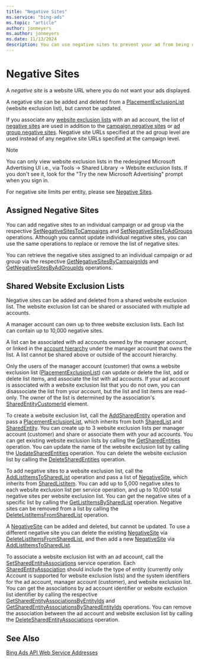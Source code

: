 ```yaml
---
title: "Negative Sites"
ms.service: "bing-ads"
ms.topic: "article"
author: jonmeyers
ms.author: jonmeyers
ms.date: 11/13/2024
description: You can use negative sites to prevent your ad from being displayed on specific website URLs.
---
```

# Negative Sites
A *negative site* is a website URL where you do not want your ads displayed. 

A negative site can be added and deleted from a [PlacementExclusionList](../campaign-management-service/placementexclusionlist.md) (website exclusion list), but cannot be updated. 

If you associate any [website exclusion lists](../campaign-management-service/placementexclusionlist.md) with an ad account, the list of [negative sites](../campaign-management-service/negativesite.md) are used in addition to the [campaign negative sites](../campaign-management-service/campaignnegativesites.md) or [ad group negative sites](../campaign-management-service/adgroupnegativesites.md). Negative site URLs specified at the ad group level are used instead of any negative site URLs specified at the campaign level.  

> [!NOTE] 
> You can only view website exclusion lists in the redesigned Microsoft Advertising UI i.e., via Tools -> Shared Library -> Website exclusion lists. If you don't see it, look for the "Try the new Microsoft Advertising" prompt when you sign in.  

For negative site limits per entity, please see [Negative Sites](entity-hierarchy-limits.md#negativesites).

## <a name="assignednegativesites"></a>Assigned Negative Sites
You can add negative sites to an individual campaign or ad group via the respective [SetNegativeSitesToCampaigns](../campaign-management-service/setnegativesitestocampaigns.md) and [SetNegativeSitesToAdGroups](../campaign-management-service/setnegativesitestoadgroups.md) operations. Although you cannot update individual negative sites, you can use the same operations to replace or remove the list of negative sites. 

You can retrieve the negative sites assigned to an individual campaign or ad group via the respective [GetNegativeSitesByCampaignIds](../campaign-management-service/getnegativesitesbycampaignids.md) and [GetNegativeSitesByAdGroupIds](../campaign-management-service/getnegativesitesbyadgroupids.md) operations.

## <a name="sharedplacementexclusionlists"></a>Shared Website Exclusion Lists
Negative sites can be added and deleted from a shared website exclusion list. The website exclusion list can be shared or associated with multiple ad accounts. 

A manager account can own up to three website exclusion lists. Each list can contain up to 10,000 negative sites. 

A list can be associated with ad accounts owned by the manager account, or linked in the [account hierarchy](account-hierarchy-permissions.md#account-hierarchy) under the manager account that owns the list. A list cannot be shared above or outside of the account hierarchy. 

Only the users of the manager account (customer) that owns a website exclusion list ([PlacementExclusionList](../campaign-management-service/placementexclusionlist.md)) can update or delete the list, add or delete list items, and associate the list with ad accounts. If your ad account is associated with a website exclusion list that you do not own, you can disassociate the list from your account, but the list and list items are read-only. The owner of the list is determined by the association's [SharedEntityCustomerId](../campaign-management-service/sharedentityassociation.md#sharedentitycustomerid) element.

To create a website exclusion list, call the [AddSharedEntity](../campaign-management-service/addsharedentity.md) operation and pass a [PlacementExclusionList](../campaign-management-service/placementexclusionlist.md), which inherits from both [SharedList](../campaign-management-service/sharedlist.md) and [SharedEntity](../campaign-management-service/sharedentity.md). You can create up to 3 website exclusion lists per manager account (customer) and share or associate them with your ad accounts. You can get existing website exclusion lists by calling the [GetSharedEntities](../campaign-management-service/getsharedentities.md) operation. You can update the name of the website exclusion list by calling the [UpdateSharedEntities](../campaign-management-service/updatesharedentities.md) operation. You can delete the website exclusion list by calling the [DeleteSharedEntities](../campaign-management-service/deletesharedentities.md) operation.

To add negative sites to a website exclusion list, call the [AddListItemsToSharedList](../campaign-management-service/addlistitemstosharedlist.md) operation and pass a list of [NegativeSite](../campaign-management-service/negativesite.md), which inherits from [SharedListItem](../campaign-management-service/sharedlistitem.md). You can add up to 5,000 negative sites to each website exclusion list per service operation, and up to 10,000 total negative sites per website exclusion list. You can get the negative sites of a specific list by calling the [GetListItemsBySharedList](../campaign-management-service/getlistitemsbysharedlist.md) operation. Negative sites can be removed from a list by calling the [DeleteListItemsFromSharedList](../campaign-management-service/deletelistitemsfromsharedlist.md) operation.

A [NegativeSite](../campaign-management-service/negativesite.md) can be added and deleted, but cannot be updated. To use a different negative site you can delete the existing [NegativeSite](../campaign-management-service/negativesite.md) via [DeleteListItemsFromSharedList](../campaign-management-service/deletelistitemsfromsharedlist.md), and then add a new [NegativeSite](../campaign-management-service/negativesite.md) via [AddListItemsToSharedList](../campaign-management-service/addlistitemstosharedlist.md). 

To associate a website exclusion list with an ad account, call the [SetSharedEntityAssociations](../campaign-management-service/setsharedentityassociations.md) service operation. Each [SharedEntityAssociation](../campaign-management-service/sharedentityassociation.md) should include the type of entity (currently only Account is supported for website exclusion lists) and the system identifiers for the ad account, manager account (customer), and website exclusion list. You can get the associations by ad account identifier or website exclusion list identifier by calling the respective [GetSharedEntityAssociationsByEntityIds](../campaign-management-service/getsharedentityassociationsbyentityids.md) and [GetSharedEntityAssociationsBySharedEntityIds](../campaign-management-service/getsharedentityassociationsbysharedentityids.md) operations. You can remove the association between the ad account and website exclusion list by calling the [DeleteSharedEntityAssociations](../campaign-management-service/deletesharedentityassociations.md) operation.

## See Also
[Bing Ads API Web Service Addresses](web-service-addresses.md)

